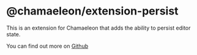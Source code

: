 # @chamaeleon/extension-persist

This is an extension for Chamaeleon that adds the ability to persist editor state.

You can find out more on [Github](https://github.com/lFandoriNl/chamaeleon#chamaeleon)
